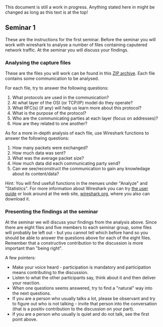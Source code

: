 This document is still a work in progress. Anything stated here in might be changed as long as this text is at the top!

<!--{_style="font-size: 250%; color: red;"} -->

## Seminar 1

These are the instructions for the first seminar. Before the seminar you will work with wireshark to analyse a number of files containing caputered network traffic. At the seminar you will discuss your findings.

### Analysing the capture files

These are the files you will work can be found in this [ZIP archive](https://cdn.rawgit.com/1dv031/syllabus/master/seminars/part_1/captures/capturefiles.zip). Each file contains some communication to be analysed.

For each file, try to answer the following questions:

1. What protocols are used in the communication?
2. At what layer of the OSI (or TCP/IP) model do they operate?
3. What RFC(s) (if any) will help us learn more about this protocol?
4. What is the purpose of the protocol?
5. Who are the communicating parties at each layer (focus on addresses)?
6. How are they related to one another?


As for a more in-depth analysis of each file, use Wireshark functions to answer the following questions:

1. How many packets were exchanged?
2. How much data was sent?
3. What was the average packet size?
4. How much data did each communicating party send?
5. Can we see/reconstruct the communication to gain any knowledage about its content/data?

Hint: You will find usefull functions in the menues under "Analyze" and "Statistics". For more information about Wireshark you can try [the user guide](https://www.wireshark.org/docs/wsug_html_chunked/) or look around at the web site, [wireshark.org](https://www.wireshark.org/), where you also can download it.

### Presenting the findings at the seminar

At the seminar we will discuss your findings from the analysis above. Since there are eight files and five members to each seminar group, some files will probably be left out - but you cannot tell which before hand so you should be able to answer the questions above for each of the eight files. Remember that a constructive contribution to the discussion is more important than "being right".

A few pointers:

* Make your voice heard - participation is mandatory and participation means contributing to the discussion.
* Listen to what the other participants say, think about it and then deliver your reaction.
* When one questions seems answered, try to find a "natural" way into the next questions.
* If you are a person who usually talks a lot, please be observant and try to figure out who is not talking - invite that person into the conversation (that is a positiv contribution to the discussion on your part).
* If you are a person who usually is quiet and do not talk, see the first point above.
